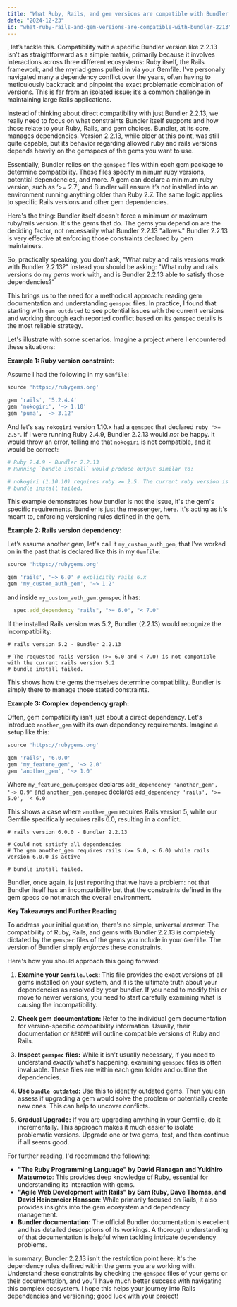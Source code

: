 ```yaml
---
title: "What Ruby, Rails, and gem versions are compatible with Bundler 2.2.13?"
date: "2024-12-23"
id: "what-ruby-rails-and-gem-versions-are-compatible-with-bundler-2213"
---
```


, let’s tackle this. Compatibility with a specific Bundler version like 2.2.13 isn’t as straightforward as a simple matrix, primarily because it involves interactions across three different ecosystems: Ruby itself, the Rails framework, and the myriad gems pulled in via your Gemfile. I've personally navigated many a dependency conflict over the years, often having to meticulously backtrack and pinpoint the exact problematic combination of versions. This is far from an isolated issue; it’s a common challenge in maintaining large Rails applications.

Instead of thinking about direct compatibility with just Bundler 2.2.13, we really need to focus on what constraints Bundler itself supports and how those relate to your Ruby, Rails, and gem choices. Bundler, at its core, manages dependencies. Version 2.2.13, while older at this point, was still quite capable, but its behavior regarding allowed ruby and rails versions depends heavily on the gemspecs of the gems you want to use.

Essentially, Bundler relies on the `gemspec` files within each gem package to determine compatibility. These files specify minimum ruby versions, potential dependencies, and more. A gem can declare a minimum ruby version, such as ‘>= 2.7’, and Bundler will ensure it’s not installed into an environment running anything older than Ruby 2.7. The same logic applies to specific Rails versions and other gem dependencies.

Here's the thing: Bundler itself doesn't force a minimum or maximum ruby/rails version. It's the gems that do. The gems you depend on are the deciding factor, not necessarily what Bundler 2.2.13 "allows." Bundler 2.2.13 is very effective at enforcing those constraints declared by gem maintainers.

So, practically speaking, you don’t ask, "What ruby and rails versions work with Bundler 2.2.13?" instead you should be asking: "What ruby and rails versions do my *gems* work with, and is Bundler 2.2.13 able to satisfy those dependencies?"

This brings us to the need for a methodical approach: reading gem documentation and understanding `gemspec` files. In practice, I found that starting with `gem outdated` to see potential issues with the current versions and working through each reported conflict based on its `gemspec` details is the most reliable strategy.

Let's illustrate with some scenarios. Imagine a project where I encountered these situations:

**Example 1: Ruby version constraint:**

Assume I had the following in my `Gemfile`:

```ruby
source 'https://rubygems.org'

gem 'rails', '5.2.4.4'
gem 'nokogiri', '~> 1.10'
gem 'puma', '~> 3.12'
```

And let's say `nokogiri` version 1.10.x had a `gemspec` that declared `ruby ">= 2.5"`. If I were running Ruby 2.4.9, Bundler 2.2.13 would *not* be happy. It would throw an error, telling me that `nokogiri` is not compatible, and it would be correct:

```ruby
# Ruby 2.4.9 - Bundler 2.2.13
# Running `bundle install` would produce output similar to:

# nokogiri (1.10.10) requires ruby >= 2.5. The current ruby version is 2.4.9.
# bundle install failed.
```
This example demonstrates how bundler is not the issue, it's the gem's specific requirements. Bundler is just the messenger, here. It's acting as it's meant to, enforcing versioning rules defined in the gem.

**Example 2: Rails version dependency:**

Let’s assume another gem, let's call it `my_custom_auth_gem`, that I've worked on in the past that is declared like this in my `Gemfile`:

```ruby
source 'https://rubygems.org'

gem 'rails', '~> 6.0' # explicitly rails 6.x
gem 'my_custom_auth_gem', '~> 1.2'
```
and inside `my_custom_auth_gem.gemspec` it has:
```ruby
  spec.add_dependency "rails", ">= 6.0", "< 7.0"
```
If the installed Rails version was 5.2, Bundler (2.2.13) would recognize the incompatibility:
```
# rails version 5.2 - Bundler 2.2.13

# The requested rails version (>= 6.0 and < 7.0) is not compatible with the current rails version 5.2
# bundle install failed.
```

This shows how the gems themselves determine compatibility. Bundler is simply there to manage those stated constraints.

**Example 3: Complex dependency graph:**

Often, gem compatibility isn’t just about a direct dependency. Let's introduce `another_gem` with its own dependency requirements. Imagine a setup like this:

```ruby
source 'https://rubygems.org'

gem 'rails', '6.0.0'
gem 'my_feature_gem', '~> 2.0'
gem 'another_gem', '~> 1.0'

```

Where `my_feature_gem.gemspec` declares `add_dependency 'another_gem', '~> 0.9'` and `another_gem.gemspec` declares `add_dependency 'rails', '>= 5.0', '< 6.0'`

This shows a case where `another_gem` requires Rails version 5, while our Gemfile specifically requires rails 6.0, resulting in a conflict.
```
# rails version 6.0.0 - Bundler 2.2.13

# Could not satisfy all dependencies
# The gem another_gem requires rails (>= 5.0, < 6.0) while rails version 6.0.0 is active

# bundle install failed.
```
Bundler, once again, is just reporting that we have a problem: not that Bundler itself has an incompatibility but that the constraints defined in the gem specs do not match the overall environment.

**Key Takeaways and Further Reading**

To address your initial question, there's no simple, universal answer. The compatibility of Ruby, Rails, and gems with Bundler 2.2.13 is completely dictated by the `gemspec` files of the gems you include in your `Gemfile`. The version of Bundler simply *enforces* these constraints.

Here's how you should approach this going forward:

1.  **Examine your `Gemfile.lock`:** This file provides the exact versions of all gems installed on your system, and it is the ultimate truth about your dependencies as resolved by your bundler. If you need to modify this or move to newer versions, you need to start carefully examining what is causing the incompatibility.

2.  **Check gem documentation:** Refer to the individual gem documentation for version-specific compatibility information. Usually, their documentation or `README` will outline compatible versions of Ruby and Rails.

3. **Inspect `gemspec` files:** While it isn't usually necessary, if you need to understand *exactly* what's happening, examining `gemspec` files is often invaluable. These files are within each gem folder and outline the dependencies.

4. **Use `bundle outdated`:** Use this to identify outdated gems. Then you can assess if upgrading a gem would solve the problem or potentially create new ones. This can help to uncover conflicts.

5.  **Gradual Upgrade:** If you are upgrading anything in your Gemfile, do it incrementally. This approach makes it much easier to isolate problematic versions. Upgrade one or two gems, test, and then continue if all seems good.

For further reading, I'd recommend the following:

*   **"The Ruby Programming Language" by David Flanagan and Yukihiro Matsumoto**: This provides deep knowledge of Ruby, essential for understanding its interaction with gems.
*   **"Agile Web Development with Rails" by Sam Ruby, Dave Thomas, and David Heinemeier Hansson**: While primarily focused on Rails, it also provides insights into the gem ecosystem and dependency management.
*   **Bundler documentation:** The official Bundler documentation is excellent and has detailed descriptions of its workings. A thorough understanding of that documentation is helpful when tackling intricate dependency problems.

In summary, Bundler 2.2.13 isn't the restriction point here; it's the dependency rules defined within the gems you are working with. Understand these constraints by checking the `gemspec` files of your gems or their documentation, and you’ll have much better success with navigating this complex ecosystem. I hope this helps your journey into Rails dependencies and versioning; good luck with your project!
